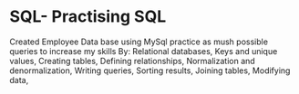 # SQL- Practising SQL 
Created Employee Data base using MySql
practice as mush possible queries to increase my skills By: 
Relational databases,
Keys and unique values,
Creating tables,
Defining relationships,
Normalization and denormalization,
Writing queries,
Sorting results,
Joining tables,
Modifying data,

